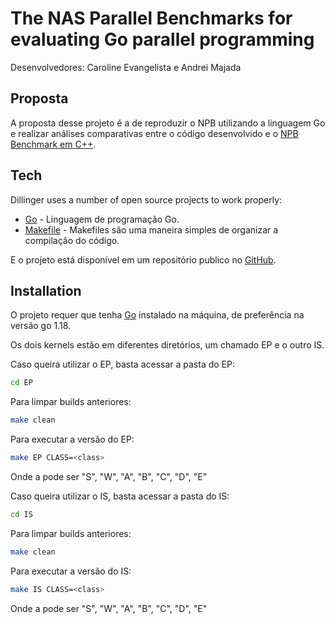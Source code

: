 # The NAS Parallel Benchmarks for evaluating Go parallel programming

Desenvolvedores: Caroline Evangelista e Andrei Majada

## Proposta

A proposta desse projeto é a de reproduzir o NPB utilizando a linguagem Go e realizar análises comparativas entre o código desenvolvido e o [NPB Benchmark em C++].

## Tech

Dillinger uses a number of open source projects to work properly:

- [Go] - Linguagem de programação Go.
- [Makefile] - Makefiles são uma maneira simples de organizar a compilação do código.


E o projeto está disponível em um repositório publico no [GitHub].

## Installation

O projeto requer que tenha [Go] instalado na máquina, de preferência na versão  go 1.18.

Os dois kernels estão em diferentes diretórios, um chamado EP e o outro IS.

Caso queira utilizar o EP, basta acessar a pasta do EP:
```sh
cd EP
```

Para limpar builds anteriores:
```sh
make clean
```

Para executar a versão do EP:
```sh
make EP CLASS=<class>
```

Onde a <class> pode ser "S", "W", "A", "B", "C", "D", "E"
 

Caso queira utilizar o IS, basta acessar a pasta do IS:
 
```sh
cd IS
```

Para limpar builds anteriores:
```sh
make clean
```

Para executar a versão do IS:
```sh
make IS CLASS=<class>
```

Onde a <class> pode ser "S", "W", "A", "B", "C", "D", "E"



   [NPB Benchmark em C++]: <https://github.com/GMAP/NPB-CPP>
   [GitHub]: <https://github.com/>
   [Go]: <https://go.dev/>
   [Makefile]: <https://www.cs.colby.edu/maxwell/courses/tutorials/maketutor/>
